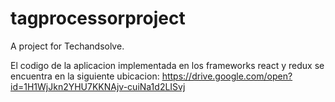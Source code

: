 # tagprocessorproject
A project for Techandsolve.

El codigo de la aplicacion implementada en los frameworks react y redux se encuentra en la siguiente ubicacion: https://drive.google.com/open?id=1H1WjJkn2YHU7KKNAjv-cuiNa1d2LISvj
